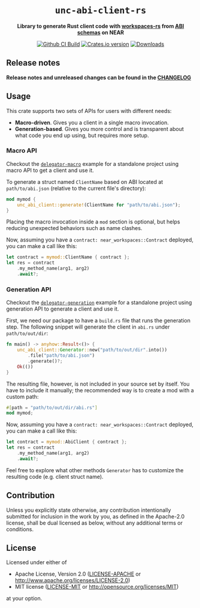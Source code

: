 <!-- markdownlint-disable MD014 -->

<div align="center">

  <h1><code>unc-abi-client-rs</code></h1>

  <p>
    <strong>Library to generate Rust client code with <a href="https://github.com/near/workspaces-rs">workspaces-rs</a> from <a href="https://github.com/near/abi">ABI schemas</a> on NEAR</strong>
  </p>

  <p>
    <a href="https://github.com/near/unc-abi-client-rs/actions/workflows/test.yml?query=branch%3Amain"><img src="https://github.com/near/unc-abi-client-rs/actions/workflows/test.yml/badge.svg" alt="Github CI Build" /></a>
    <a href="https://crates.io/crates/unc-abi-client"><img src="https://img.shields.io/crates/v/unc-abi-client.svg?style=flat-square" alt="Crates.io version" /></a>
    <a href="https://crates.io/crates/unc-abi-client"><img src="https://img.shields.io/crates/d/unc-abi-client.svg?style=flat-square" alt="Downloads" /></a>
  </p>

</div>

## Release notes

**Release notes and unreleased changes can be found in the [CHANGELOG](CHANGELOG.md)**

## Usage

This crate supports two sets of APIs for users with different needs:

* **Macro-driven**. Gives you a client in a single macro invocation.
* **Generation-based**. Gives you more control and is transparent about what code you end up using, but requires more setup.

### Macro API

Checkout the [`delegator-macro`](https://github.com/near/unc-abi-client-rs/tree/main/examples/delegator-macro) example for a standalone project using macro API to get a client and use it.

To generate a struct named `ClientName` based on ABI located at `path/to/abi.json` (relative to the current file's directory):

```rust
mod mymod {
    unc_abi_client::generate!(ClientName for "path/to/abi.json");
}
```

Placing the macro invocation inside a `mod` section is optional, but helps reducing unexpected behaviors such as name clashes.

Now, assuming you have a `contract: near_workspaces::Contract` deployed, you can make a call like this:

```rust
let contract = mymod::ClientName { contract };
let res = contract
    .my_method_name(arg1, arg2)
    .await?;
```

### Generation API

Checkout the [`delegator-generation`](https://github.com/near/unc-abi-client-rs/tree/main/examples/delegator-generation) example for a standalone project using generation API to generate a client and use it.

First, we need our package to have a `build.rs` file that runs the generation step. The following snippet will generate the client in `abi.rs` under `path/to/out/dir`:

```rust
fn main() -> anyhow::Result<()> {
    unc_abi_client::Generator::new("path/to/out/dir".into())
        .file("path/to/abi.json")
        .generate()?;
    Ok(())
}
```

The resulting file, however, is not included in your source set by itself. You have to include it manually; the recommended way is to create a mod with a custom path:

```rs
#[path = "path/to/out/dir/abi.rs"]
mod mymod;
```

Now, assuming you have a `contract: near_workspaces::Contract` deployed, you can make a call like this:

```rust
let contract = mymod::AbiClient { contract };
let res = contract
    .my_method_name(arg1, arg2)
    .await?;
```

Feel free to explore what other methods `Generator` has to customize the resulting code (e.g. client struct name).

## Contribution

Unless you explicitly state otherwise, any contribution intentionally submitted
for inclusion in the work by you, as defined in the Apache-2.0 license, shall be
dual licensed as below, without any additional terms or conditions.

## License

Licensed under either of

* Apache License, Version 2.0
   ([LICENSE-APACHE](LICENSE-APACHE) or <http://www.apache.org/licenses/LICENSE-2.0>)
* MIT license
   ([LICENSE-MIT](LICENSE-MIT) or <http://opensource.org/licenses/MIT>)

at your option.
